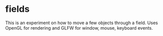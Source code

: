 # fields

This is an experiment on how to move a few objects through a field.
Uses OpenGL for rendering and GLFW for window, mouse, keyboard events.
